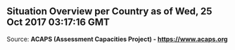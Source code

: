 ## Situation Overview per Country as of Wed, 25 Oct 2017 03:17:16 GMT

Source: **ACAPS (Assessment Capacities Project) - https://www.acaps.org**